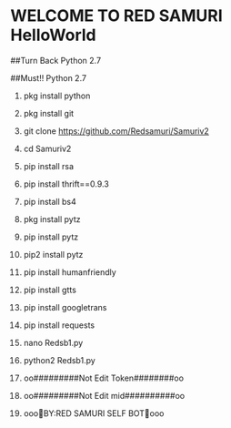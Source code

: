 # WELCOME TO RED SAMURI HelloWorld
##Turn Back Python 2.7

##Must!! Python 2.7

1.  pkg install python
2.  pkg install git
3.  git clone https://github.com/Redsamuri/Samuriv2
4.  cd Samuriv2
5.  pip install rsa
6.  pip install thrift==0.9.3
7.  pip install bs4
8.  pkg install pytz
9.  pip install pytz
10. pip2 install pytz
11. pip install humanfriendly
12. pip install gtts
13. pip install googletrans
14. pip install requests
15. nano Redsb1.py
16. python2 Redsb1.py

 1. oo#########Not Edit Token########oo
 2. oo#########Not Edit mid##########oo
 3. ooo🙏BY:RED SAMURI SELF BOT🙏ooo
